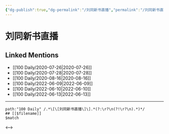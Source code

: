 ```yaml
---
{"dg-publish":true,"dg-permalink":"/刘同新书直播","permalink":"/刘同新书直播/","created":"2022-12-04T23:01:14.000+08:00","updated":"2023-04-10T17:00:12.455+08:00"}
---
```


# 刘同新书直播

## Linked Mentions
- [[100 Daily/2020-07-26\|2020-07-26]]
- [[100 Daily/2020-07-28\|2020-07-28]]
- [[100 Daily/2020-08-16\|2020-08-16]]
- [[100 Daily/2022-06-09\|2022-06-09]]
- [[100 Daily/2022-06-10\|2022-06-10]]
- [[100 Daily/2022-06-13\|2022-06-13]]


---

```expander
path:"100 Daily" /.*\[\[刘同新书直播\]\].*(?:\r?\n(?!\r?\n).*)*/
## [[$filename]]
$match
```

<-->